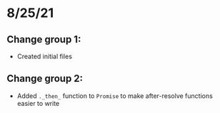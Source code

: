 # 8/25/21

## Change group 1:

* Created initial files

## Change group 2:

* Added ``._then_`` function to ``Promise`` to make after-resolve functions easier to write

